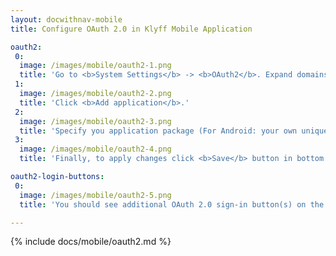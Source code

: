 ```yaml
---
layout: docwithnav-mobile
title: Configure OAuth 2.0 in Klyff Mobile Application

oauth2:
 0:
  image: /images/mobile/oauth2-1.png
  title: 'Go to <b>System Settings</b> -> <b>OAuth2</b>. Expand domains panel.<br>Open <b>Mobile applications</b> tab.'
 1:
  image: /images/mobile/oauth2-2.png
  title: 'Click <b>Add application</b>.'
 2:
  image: /images/mobile/oauth2-3.png
  title: 'Specify you application package (For Android: your own unique Application ID. For iOS: Product bundle identifier.)<br>Remember autogenerated <b>Application secret</b> or input your own secret.'
 3:
  image: /images/mobile/oauth2-4.png
  title: 'Finally, to apply changes click <b>Save</b> button in bottom right corner of OAuth form.'

oauth2-login-buttons:
 0:
  image: /images/mobile/oauth2-5.png
  title: 'You should see additional OAuth 2.0 sign-in button(s) on the top of login form.'

---
```


{% include docs/mobile/oauth2.md %}
